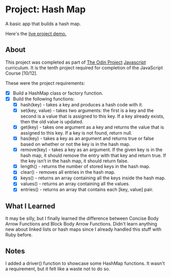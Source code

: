 Project: Hash Map
=============

A basic app that builds a hash map.

Here's the [live project demo.](https://alansobchacki.github.io/odin-js-hash-map/)

About
-----

This project was completed as part of [The Odin Project](https://www.theodinproject.com/) [Javascript](https://www.theodinproject.com/paths/full-stack-javascript/courses/javascript) curriculum. It is the tenth project required for completion of the JavaScript Course [10/12].

These were the project requirements:

- [x] Build a HashMap class or factory function.
- [x] Build the following functions:
  - [x] hash(key) - takes a key and produces a hash code with it.
  - [x] set(key, value) - takes two arguments: the first is a key and the second is a value that is assigned to this key. If a key already exists, then the old value is updated.
  - [x] get(key) - takes one argument as a key and returns the value that is assigned to this key. If a key is not found, return null.
  - [x] has(key) - takes a key as an argument and returns true or false based on whether or not the key is in the hash map.
  - [x] remove(key) - takes a key as an argument. If the given key is in the hash map, it should remove the entry with that key and return true. If the key isn’t in the hash map, it should return false.
  - [x] length() - returns the number of stored keys in the hash map.
  - [x] clear() - removes all entries in the hash map.
  - [x] keys() - returns an array containing all the keys inside the hash map.
  - [x] values() - returns an array containing all the values.
  - [x] entries() - returns an array that contains each [key, value] pair.

What I Learned
-----

It may be silly, but I finally learned the difference between Concise Body Arrow Functions and Block Body Arrow Functions. Didn't learn anything new about linked lists or hash maps since I already handled this stuff with Ruby before.

Notes
-----

I added a driver() function to showcase some HashMap functions. It wasn't a requirement, but it felt like a waste not to do so.

